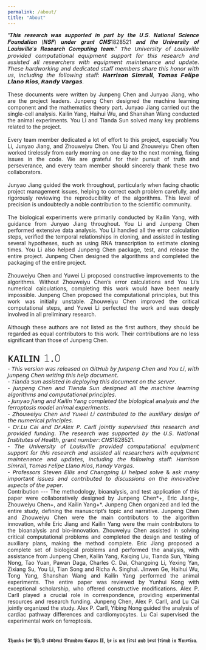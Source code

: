 ```yaml
---
permalink: /about/
title: "About"
---
```

<div style="text-align: justify;">
“𝑻𝒉𝒊𝒔 𝒓𝒆𝒔𝒆𝒂𝒓𝒄𝒉 𝒘𝒂𝒔 𝒔𝒖𝒑𝒑𝒐𝒓𝒕𝒆𝒅 𝒊𝒏 𝒑𝒂𝒓𝒕 𝒃𝒚 𝒕𝒉𝒆 𝑼.𝑺. 𝑵𝒂𝒕𝒊𝒐𝒏𝒂𝒍 𝑺𝒄𝒊𝒆𝒏𝒄𝒆 𝑭𝒐𝒖𝒏𝒅𝒂𝒕𝒊𝒐𝒏 (𝑵𝑺𝑭) 𝒖𝒏𝒅𝒆𝒓 𝒈𝒓𝒂𝒏𝒕 𝑪𝑵𝑺1828521 𝒂𝒏𝒅 𝒕𝒉𝒆 𝑼𝒏𝒊𝒗𝒆𝒓𝒔𝒊𝒕𝒚 𝒐𝒇 𝑳𝒐𝒖𝒊𝒔𝒗𝒊𝒍𝒍𝒆’𝒔 𝑹𝒆𝒔𝒆𝒂𝒓𝒄𝒉 𝑪𝒐𝒎𝒑𝒖𝒕𝒊𝒏𝒈 𝒕𝒆𝒂𝒎.” 𝘛𝘩𝘦 𝘜𝘯𝘪𝘷𝘦𝘳𝘴𝘪𝘵𝘺 𝘰𝘧 𝘓𝘰𝘶𝘪𝘴𝘷𝘪𝘭𝘭𝘦 𝘱𝘳𝘰𝘷𝘪𝘥𝘦𝘥 𝘤𝘰𝘮𝘱𝘶𝘵𝘢𝘵𝘪𝘰𝘯𝘢𝘭 𝘦𝘲𝘶𝘪𝘱𝘮𝘦𝘯𝘵 𝘴𝘶𝘱𝘱𝘰𝘳𝘵 𝘧𝘰𝘳 𝘵𝘩𝘪𝘴 𝘳𝘦𝘴𝘦𝘢𝘳𝘤𝘩 𝘢𝘯𝘥 𝘢𝘴𝘴𝘪𝘴𝘵𝘦𝘥 𝘢𝘭𝘭 𝘳𝘦𝘴𝘦𝘢𝘳𝘤𝘩𝘦𝘳𝘴 𝘸𝘪𝘵𝘩 𝘦𝘲𝘶𝘪𝘱𝘮𝘦𝘯𝘵 𝘮𝘢𝘪𝘯𝘵𝘦𝘯𝘢𝘯𝘤𝘦 𝘢𝘯𝘥 𝘶𝘱𝘥𝘢𝘵𝘦. 𝘛𝘩𝘦𝘴𝘦 𝘩𝘢𝘳𝘥𝘸𝘰𝘳𝘬𝘪𝘯𝘨 𝘢𝘯𝘥 𝘥𝘦𝘥𝘪𝘤𝘢𝘵𝘦𝘥 𝘴𝘵𝘢𝘧𝘧 𝘮𝘦𝘮𝘣𝘦𝘳𝘴 𝘴𝘩𝘢𝘳𝘦 𝘵𝘩𝘪𝘴 𝘩𝘰𝘯𝘰𝘳 𝘸𝘪𝘵𝘩 𝘶𝘴, 𝘪𝘯𝘤𝘭𝘶𝘥𝘪𝘯𝘨 𝘵𝘩𝘦 𝘧𝘰𝘭𝘭𝘰𝘸𝘪𝘯𝘨 𝘴𝘵𝘢𝘧𝘧: 𝙃𝙖𝙧𝙧𝙞𝙨𝙤𝙣 𝙎𝙞𝙢𝙧𝙖𝙡𝙡, 𝙏𝙤𝙢𝙖𝙨 𝙁𝙚𝙡𝙞𝙥𝙚 𝙇𝙡𝙖𝙣𝙤 𝙍𝙞𝙤𝙨, 𝙍𝙖𝙣𝙙𝙮 𝙑𝙖𝙧𝙜𝙖𝙨. 
</div>
<br>
<div style="text-align: justify;">
These documents were written by Junpeng Chen and Junyao Jiang, who are the project leaders. Junpeng Chen designed the machine learning component and the mathematics theory part. Junyao Jiang carried out the single-cell analysis. Kailin Yang, Haihui Wu, and Shanshan Wang conducted the animal experiments. You Li and TIanda Sun solved many key problems related to the project.
</div>
<br>
<div style="text-align: justify;">
Every team member dedicated a lot of effort to this project, especially You Li, Junyao Jiang, and Zhouweiyu Chen. You Li and Zhouweiyu Chen often worked tirelessly from early morning on one day to the next morning, fixing issues in the code. We are grateful for their pursuit of truth and perseverance, and every team member should sincerely thank these two collaborators.
</div>
<br>
<div style="text-align: justify;">
Junyao Jiang guided the work throughout, particularly when facing chaotic project management issues, helping to correct each problem carefully, and rigorously reviewing the reproducibility of the algorithms. This level of precision is undoubtedly a noble contribution to the scientific community.
</div>
<br>
<div style="text-align: justify;">
The biological experiments were primarily conducted by Kailin Yang, with guidance from Junyao Jiang throughout. You Li and Junpeng Chen performed extensive data analysis. You Li handled all the error calculation steps, verified the temporal relationships in cloning, and assisted in testing several hypotheses, such as using RNA transcription to estimate cloning times. You Li also helped Junpeng Chen package, test, and release the entire project. Junpeng Chen designed the algorithms and completed the packaging of the entire project.
</div>
<br>
<div style="text-align: justify;">
Zhouweiyu Chen and Yuwei Li proposed constructive improvements to the algorithms. Without Zhouweiyu Chen’s error calculations and You Li’s numerical calculations, completing this work would have been nearly impossible. Junpeng Chen proposed the computational principles, but this work was initially unstable. Zhouweiyu Chen improved the critical computational steps, and Yuwei Li perfected the work and was deeply involved in all preliminary research.
</div>
<br>
<div style="text-align: justify;">
Although these authors are not listed as the first authors, they should be regarded as equal contributors to this work. Their contributions are no less significant than those of Junpeng Chen.
</div><br>
<div style = "font-size: 30px;">
ᴋᴀɪʟɪɴ 𝟷.𝟶
</div>
<div style="text-align: justify;"> - 𝘛𝘩𝘪𝘴 𝘷𝘦𝘳𝘴𝘪𝘰𝘯 𝘸𝘢𝘴 𝘳𝘦𝘭𝘦𝘢𝘴𝘦𝘥 𝘰𝘯 𝘎𝘪𝘵𝘏𝘶𝘣 𝘣𝘺 𝘑𝘶𝘯𝘱𝘦𝘯𝘨 𝘊𝘩𝘦𝘯 𝘢𝘯𝘥 𝘠𝘰𝘶 𝘓𝘪, 𝘸𝘪𝘵𝘩 𝘑𝘶𝘯𝘱𝘦𝘯𝘨 𝘊𝘩𝘦𝘯 𝘸𝘳𝘪𝘵𝘪𝘯𝘨 𝘵𝘩𝘪𝘴 𝘩𝘦𝘭𝘱 𝘥𝘰𝘤𝘶𝘮𝘦𝘯𝘵.</div>
<div style="text-align: justify;"> - 𝘛𝘪𝘢𝘯𝘥𝘢 𝘚𝘶𝘯 𝘢𝘴𝘴𝘪𝘴𝘵𝘦𝘥 𝘪𝘯 𝘥𝘦𝘱𝘭𝘰𝘺𝘪𝘯𝘨 𝘵𝘩𝘪𝘴 𝘥𝘰𝘤𝘶𝘮𝘦𝘯𝘵 𝘰𝘯 𝘵𝘩𝘦 𝘴𝘦𝘳𝘷𝘦𝘳.</div>
<div style="text-align: justify;"> - 𝘑𝘶𝘯𝘱𝘦𝘯𝘨 𝘊𝘩𝘦𝘯 𝘢𝘯𝘥 𝘛𝘪𝘢𝘯𝘥𝘢 𝘚𝘶𝘯 𝘥𝘦𝘴𝘪𝘨𝘯𝘦𝘥 𝘢𝘭𝘭 𝘵𝘩𝘦 𝘮𝘢𝘤𝘩𝘪𝘯𝘦 𝘭𝘦𝘢𝘳𝘯𝘪𝘯𝘨 𝘢𝘭𝘨𝘰𝘳𝘪𝘵𝘩𝘮𝘴 𝘢𝘯𝘥 𝘤𝘰𝘮𝘱𝘶𝘵𝘢𝘵𝘪𝘰𝘯𝘢𝘭 𝘱𝘳𝘪𝘯𝘤𝘪𝘱𝘭𝘦𝘴.</div>
<div style="text-align: justify;"> - 𝘑𝘶𝘯𝘺𝘢𝘰 𝘑𝘪𝘢𝘯𝘨 𝘢𝘯𝘥 𝘒𝘢𝘪𝘭𝘪𝘯 𝘠𝘢𝘯𝘨 𝘤𝘰𝘮𝘱𝘭𝘦𝘵𝘦𝘥 𝘵𝘩𝘦 𝘣𝘪𝘰𝘭𝘰𝘨𝘪𝘤𝘢𝘭 𝘢𝘯𝘢𝘭𝘺𝘴𝘪𝘴 𝘢𝘯𝘥 𝘵𝘩𝘦 𝘧𝘦𝘳𝘳𝘰𝘱𝘵𝘰𝘴𝘪𝘴 𝘮𝘰𝘥𝘦𝘭 𝘢𝘯𝘪𝘮𝘢𝘭 𝘦𝘹𝘱𝘦𝘳𝘪𝘮𝘦𝘯𝘵𝘴.</div>
<div style="text-align: justify;"> - 𝘡𝘩𝘰𝘶𝘸𝘦𝘪𝘺𝘶 𝘊𝘩𝘦𝘯 𝘢𝘯𝘥 𝘠𝘶𝘸𝘦𝘪 𝘓𝘪 𝘤𝘰𝘯𝘵𝘳𝘪𝘣𝘶𝘵𝘦𝘥 𝘵𝘰 𝘵𝘩𝘦 𝘢𝘶𝘹𝘪𝘭𝘪𝘢𝘳𝘺 𝘥𝘦𝘴𝘪𝘨𝘯 𝘰𝘧 𝘵𝘩𝘦 𝘯𝘶𝘮𝘦𝘳𝘪𝘤𝘢𝘭 𝘱𝘳𝘪𝘯𝘤𝘪𝘱𝘭𝘦𝘴.</div>
<div style="text-align: justify;"> - 𝘋𝘳.𝘓𝘶 𝘊𝘢𝘪 𝘢𝘯𝘥 𝘋𝘳.𝘈𝘭𝘦𝘹 𝘗. 𝘊𝘢𝘳𝘭𝘭 𝘫𝘰𝘪𝘯𝘵𝘭𝘺 𝘴𝘶𝘱𝘦𝘳𝘷𝘪𝘴𝘦𝘥 𝘵𝘩𝘪𝘴 𝘳𝘦𝘴𝘦𝘢𝘳𝘤𝘩 𝘢𝘯𝘥 𝘱𝘳𝘰𝘷𝘪𝘥𝘦𝘥 𝘧𝘶𝘯𝘥𝘪𝘯𝘨. 𝘛𝘩𝘦 𝘳𝘦𝘴𝘦𝘢𝘳𝘤𝘩 𝘸𝘢𝘴 𝘴𝘶𝘱𝘱𝘰𝘳𝘵𝘦𝘥 𝘣𝘺 𝘵𝘩𝘦 𝘜.𝘚. 𝘕𝘢𝘵𝘪𝘰𝘯𝘢𝘭 𝘐𝘯𝘴𝘵𝘪𝘵𝘶𝘵𝘦𝘴 𝘰𝘧 𝘏𝘦𝘢𝘭𝘵𝘩, 𝘨𝘳𝘢𝘯𝘵 𝘯𝘶𝘮𝘣𝘦𝘳: 𝘊𝘕𝘚1828521.</div>
<div style="text-align: justify;"> - 𝘛𝘩𝘦 𝘜𝘯𝘪𝘷𝘦𝘳𝘴𝘪𝘵𝘺 𝘰𝘧 𝘓𝘰𝘶𝘪𝘴𝘷𝘪𝘭𝘭𝘦 𝘱𝘳𝘰𝘷𝘪𝘥𝘦𝘥 𝘤𝘰𝘮𝘱𝘶𝘵𝘢𝘵𝘪𝘰𝘯𝘢𝘭 𝘦𝘲𝘶𝘪𝘱𝘮𝘦𝘯𝘵 𝘴𝘶𝘱𝘱𝘰𝘳𝘵 𝘧𝘰𝘳 𝘵𝘩𝘪𝘴 𝘳𝘦𝘴𝘦𝘢𝘳𝘤𝘩 𝘢𝘯𝘥 𝘢𝘴𝘴𝘪𝘴𝘵𝘦𝘥 𝘢𝘭𝘭 𝘳𝘦𝘴𝘦𝘢𝘳𝘤𝘩𝘦𝘳𝘴 𝘸𝘪𝘵𝘩 𝘦𝘲𝘶𝘪𝘱𝘮𝘦𝘯𝘵 𝘮𝘢𝘪𝘯𝘵𝘦𝘯𝘢𝘯𝘤𝘦 𝘢𝘯𝘥 𝘶𝘱𝘥𝘢𝘵𝘦𝘴, 𝘪𝘯𝘤𝘭𝘶𝘥𝘪𝘯𝘨 𝘵𝘩𝘦 𝘧𝘰𝘭𝘭𝘰𝘸𝘪𝘯𝘨 𝘴𝘵𝘢𝘧𝘧: 𝘏𝘢𝘳𝘳𝘪𝘴𝘰𝘯 𝘚𝘪𝘮𝘳𝘢𝘭𝘭, 𝘛𝘰𝘮𝘢𝘴 𝘍𝘦𝘭𝘪𝘱𝘦 𝘓𝘭𝘢𝘯𝘰 𝘙𝘪𝘰𝘴, 𝘙𝘢𝘯𝘥𝘺 𝘝𝘢𝘳𝘨𝘢𝘴.</div>
<div style="text-align: justify;"> - 𝘗𝘳𝘰𝘧𝘦𝘴𝘴𝘰𝘳𝘴 𝘚𝘵𝘦𝘷𝘦𝘯 𝘌𝘭𝘭𝘪𝘴 𝘢𝘯𝘥 𝘊𝘩𝘢𝘯𝘨𝘱𝘪𝘯𝘨 𝘓𝘪 𝘩𝘦𝘭𝘱𝘦𝘥 𝘴𝘰𝘭𝘷𝘦 & 𝘢𝘴𝘬 𝘮𝘢𝘯𝘺 𝘪𝘮𝘱𝘰𝘳𝘵𝘢𝘯𝘵 𝘪𝘴𝘴𝘶𝘦𝘴 𝘢𝘯𝘥 𝘤𝘰𝘯𝘵𝘳𝘪𝘣𝘶𝘵𝘦𝘥 𝘵𝘰 𝘥𝘪𝘴𝘤𝘶𝘴𝘴𝘪𝘰𝘯𝘴 𝘰𝘯 𝘵𝘩𝘦 𝘪𝘯𝘯𝘰𝘷𝘢𝘵𝘪𝘷𝘦 𝘢𝘴𝘱𝘦𝘤𝘵𝘴 𝘰𝘧 𝘵𝘩𝘦 𝘱𝘢𝘱𝘦𝘳.</div>

<div style="text-align: justify;">
Contribution
---
The methodology, bioanalysis, and test application of this paper were collaboratively designed by Junpeng Chen*+, Eric Jiang+, Zhouweiyu Chen+, and Kailin Yang+*. Junpeng Chen organized and led the entire study, defining the manuscript’s topic and narrative. Junpeng Chen and Zhouweiyu Chen were the main contributors to the algorithm innovation, while Eric Jiang and Kailin Yang were the main contributors to the bioanalysis and bio-innovation. Zhouweiyu Chen assisted in solving critical computational problems and completed the design and testing of auxiliary plans, making the method complete. Eric Jiang proposed a complete set of biological problems and performed the analysis, with assistance from Junpeng Chen, Kailin Yang, Kaiqing Liu, Tianda Sun, Yibing Nong, Tao Yuan, Pawan Daga, Charles C. Dai, Changping Li, Yexing Yan, Zixiang Su, You Li, Tian Song and Richa A. Singhal. Jinwen Ge, Haihui Wu, Tong Yang, Shanshan Wang and Kailin Yang performed the animal experiments. The entire paper was reviewed by Yunhui Kong with exceptional scholarship, who offered constructive modifications. Alex P. Carll played a crucial role in correspondence, providing experimental resources and research funding. Junpeng Chen, Alex P. Carll, and Lu Cai jointly organized the study. Alex P. Carll, Yibing Nong guided the analysis of cardiac pathway differences and cardiomyocytes. Lu Cai supervised the experimental work on ferroptosis.
</div><br>


<br>
𝕿𝖍𝖆𝖓𝖐𝖘 𝖋𝖔𝖗 𝕻𝖍.𝕯 𝖘𝖙𝖚𝖉𝖊𝖓𝖙 𝕭𝖗𝖆𝖓𝖉𝖔𝖓 𝕮𝖆𝖕𝖕𝖘 𝐈𝐈, 𝖍𝖊 𝖎𝖘 𝖒𝖞 𝖋𝖎𝖗𝖘𝖙 𝖆𝖓𝖉 𝖇𝖊𝖘𝖙 𝖋𝖗𝖎𝖊𝖓𝖉 𝖎𝖓 𝕬𝖒𝖊𝖗𝖎𝖈𝖆.


